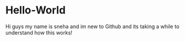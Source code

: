 # Hello-World
Hi guys my name is sneha and im new to Github and its taking a while to understand how this works!

